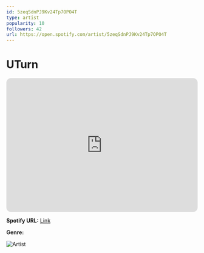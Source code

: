 ```yaml
---
id: 5zeqSdnPJ9Kv24Tp7OPO4T
type: artist
popularity: 10
followers: 42
url: https://open.spotify.com/artist/5zeqSdnPJ9Kv24Tp7OPO4T
---
```

# UTurn

<iframe style="border-radius:12px" src="https://open.spotify.com/embed/artist/5zeqSdnPJ9Kv24Tp7OPO4T" width="100%" height="352" frameBorder="0" allowfullscreen="" allow="autoplay; clipboard-write; encrypted-media; fullscreen; picture-in-picture" loading="lazy"></iframe>

**Spotify URL:** [Link](https://open.spotify.com/artist/5zeqSdnPJ9Kv24Tp7OPO4T)

**Genre:** 

![Artist](https://i.scdn.co/image/ab67616d0000b2732f80f3a4ee41586cea847172)
